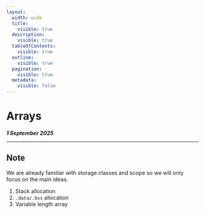 ```yaml
---
layout:
  width: wide
  title:
    visible: true
  description:
    visible: true
  tableOfContents:
    visible: true
  outline:
    visible: true
  pagination:
    visible: true
  metadata:
    visible: false
---
```


# Arrays

_**1 September 2025**_

***

## Note

We are already familiar with storage classes and  scope so we will only focus on the main ideas.

1. Stack allocation
2. `.data/.bss` allocation
3. Variable length array
